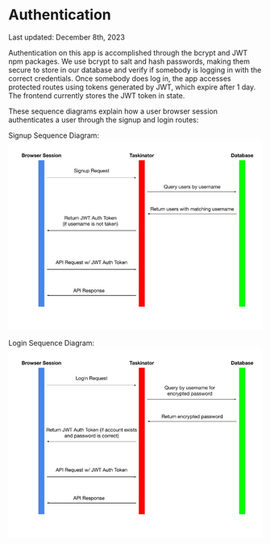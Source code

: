 # Authentication

Last updated: December 8th, 2023

Authentication on this app is accomplished through the bcrypt and JWT npm packages. We use bcrypt to salt and hash passwords,
making them secure to store in our database and verify if somebody is logging in with the correct credentials. Once somebody
does log in, the app accesses protected routes using tokens generated by JWT, which expire after 1 day. The frontend currently
stores the JWT token in state.

These sequence diagrams explain how a user browser session authenticates a user through the signup and login routes:

Signup Sequence Diagram:
![Signup Sequence Diagram](https://github.com/NipunDas/Taskinator-Project/blob/main/docs/images/Signup_Sequence_Diagram.jpg?raw=true)

Login Sequence Diagram:
![Login Sequence Diagram](https://github.com/NipunDas/Taskinator-Project/blob/main/docs/images/Login_Sequence_Diagram.jpg?raw=true)

